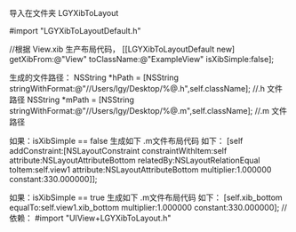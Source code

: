 导入在文件夹 LGYXibToLayout 

#import "LGYXibToLayoutDefault.h"

//根据 View.xib 生产布局代码，
[[LGYXibToLayoutDefault new] getXibFrom:@"View" toClassName:@"ExampleView" isXibSimple:false];

生成的文件路径：
NSString *hPath = [NSString stringWithFormat:@"//Users/lgy/Desktop/%@.h",self.className]; //.h 文件路径
NSString *mPath   = [NSString stringWithFormat:@"//Users/lgy/Desktop/%@.m",self.className]; //.m 文件路径


如果：isXibSimple == false
生成如下 .m文件布局代码 如下：
[self addConstraint:[NSLayoutConstraint constraintWithItem:self attribute:NSLayoutAttributeBottom relatedBy:NSLayoutRelationEqual toItem:self.view1 attribute:NSLayoutAttributeBottom multiplier:1.000000 constant:330.000000]];



如果：isXibSimple == true
生成如下 .m文件布局代码 如下： 
[self.xib_bottom  equalTo:self.view1.xib_bottom  multiplier:1.000000 constant:330.000000]; // 依赖：  #import "UIView+LGYXibToLayout.h"

